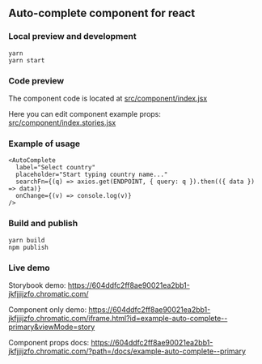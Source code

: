 ## Auto-complete component for react

### Local preview and development

    yarn
    yarn start

### Code preview

The component code is located at [src/component/index.jsx](src/component/index.jsx)

Here you can edit component example props: [src/component/index.stories.jsx](src/component/index.stories.jsx)

### Example of usage

    <AutoComplete
	  label="Select country"
	  placeholder="Start typing country name..."
	  searchFn={(q) => axios.get(ENDPOINT, { query: q }).then(({ data }) => data)}
	  onChange={(v) => console.log(v)}
	/>

### Build and publish

    yarn build
    npm publish
  
 
### Live demo

Storybook demo: https://604ddfc2ff8ae90021ea2bb1-jkfjjijzfo.chromatic.com/

Component only demo: https://604ddfc2ff8ae90021ea2bb1-jkfjjijzfo.chromatic.com/iframe.html?id=example-auto-complete--primary&viewMode=story

Component props docs: https://604ddfc2ff8ae90021ea2bb1-jkfjjijzfo.chromatic.com/?path=/docs/example-auto-complete--primary